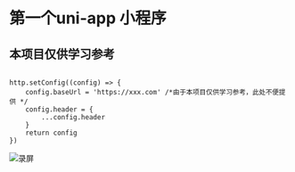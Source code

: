 # 第一个uni-app 小程序

## 本项目仅供学习参考

```

http.setConfig((config) => {
	config.baseUrl = 'https://xxx.com' /*由于本项目仅供学习参考，此处不便提供 */
	config.header = {
		...config.header
	}
	return config
})

```
![录屏](/gif/screen.gif)

